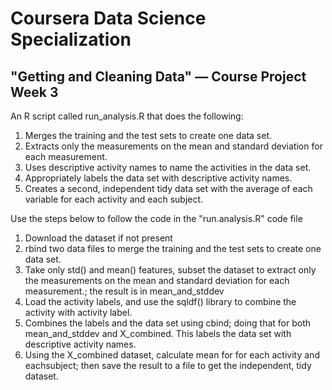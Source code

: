 <h1>Coursera Data Science Specialization</h1>
<h2>"Getting and Cleaning Data" — Course Project Week 3</h2>


An R script called run_analysis.R that does the following:

<ol>
<li>Merges the training and the test sets to create one data set.</li>
<li>Extracts only the measurements on the mean and standard deviation for each measurement.</li>
<li>Uses descriptive activity names to name the activities in the data set.</li>
<li>Appropriately labels the data set with descriptive activity names.</li>
<li>Creates a second, independent tidy data set with the average of each variable for each activity and each subject.</li>
</ol>

Use the steps below to follow the code in the "run.analysis.R" code file

<ol>
<li>Download the dataset if not present</li> 
<li>rbind two data files to merge the training and the test sets to create one data set.</li>
<li>Take only std() and mean() features, subset the dataset to extract only the measurements on the mean and standard deviation for each measurement.; the result is in mean_and_stddev</li>
<li>Load the activity labels, and use the sqldf() library to combine the activity with activity label.</li>
<li>Combines the labels and the data set using cbind; doing that for both mean_and_stddev and X_combined. This labels the data set with descriptive activity names.</li>
<li>Using the X_combined dataset, calculate mean for for each activity and eachsubject; then save the result to a file to get the independent, tidy dataset.</li>
</ol>